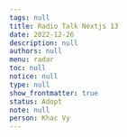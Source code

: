 ```yaml
---
tags: null
title: Radio Talk Nextjs 13
date: 2022-12-26
description: null
authors: null
menu: radar
toc: null
notice: null
type: null
show_frontmatter: true
status: Adopt
note: null
person: Khac Vy
---
```


